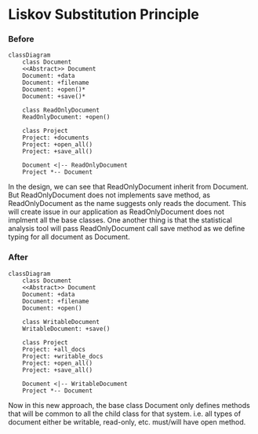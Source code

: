 # Liskov Substitution Principle

### Before

```mermaid
classDiagram
    class Document
    <<Abstract>> Document
    Document: +data
    Document: +filename
    Document: +open()*
    Document: +save()*

    class ReadOnlyDocument
    ReadOnlyDocument: +open()

    class Project
    Project: +documents
    Project: +open_all()
    Project: +save_all()

    Document <|-- ReadOnlyDocument
    Project *-- Document
```

In the design, we can see that ReadOnlyDocument inherit from Document.
But ReadOnlyDocument does not implements save method, as ReadOnlyDocument
as the name suggests only reads the document. This will create issue in our
application as ReadOnlyDocument does not implment all the base classes.
One another thing is that the statistical analysis tool will pass ReadOnlyDocument
call save method as we define typing for all document as Document.


### After

```mermaid
classDiagram
    class Document
    <<Abstract>> Document
    Document: +data
    Document: +filename
    Document: +open()

    class WritableDocument
    WritableDocument: +save()

    class Project
    Project: +all_docs
    Project: +writable_docs
    Project: +open_all()
    Project: +save_all()

    Document <|-- WritableDocument
    Project *-- Document
```

Now in this new approach, the base class Document only defines methods
that will be common to all the child class for that system. i.e. all types
of document either be writable, read-only, etc. must/will have open method.
